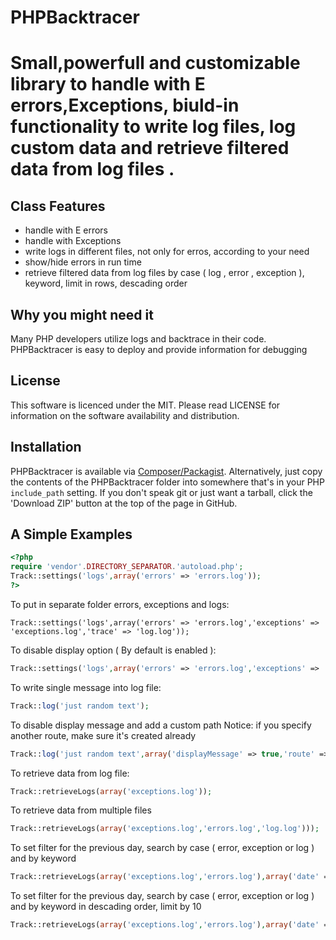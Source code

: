 # PHPBacktracer
# Small,powerfull and customizable library to handle with E errors,Exceptions, biuld-in functionality to write log files, log custom data and retrieve filtered data from log files . 

## Class Features

- handle with E errors
- handle with Exceptions
- write logs in different files, not only for erros, according to your need
- show/hide errors in run time
- retrieve filtered data from log files by case ( log , error , exception ), keyword, limit in rows, descading order

## Why you might need it

Many PHP developers utilize logs and backtrace in their code. PHPBacktracer is easy to deploy and provide information for debugging

## License

This software is licenced under the MIT. Please read LICENSE for information on the software availability and distribution.

 ## Installation

 PHPBacktracer is available via [Composer/Packagist](https://packagist.org/packages/pertinax/PHPBacktracer).
 Alternatively, just copy the contents of the PHPBacktracer folder into somewhere that's in your PHP `include_path` setting. If you don't speak git or just want a tarball, click the 'Download ZIP' button at the top of the page in GitHub.

## A Simple Examples

```php
<?php
require 'vendor'.DIRECTORY_SEPARATOR.'autoload.php';
Track::settings('logs',array('errors' => 'errors.log'));
?>
```
To put in separate folder errors, exceptions and logs:
``` 
Track::settings('logs',array('errors' => 'errors.log','exceptions' => 'exceptions.log','trace' => 'log.log'));
```
To disable display option ( By default is enabled ):
```php 
Track::settings('logs',array('errors' => 'errors.log','exceptions' => 'exceptions.log','trace' => 'log.log'),array('displayMessage' => false));
```
To write single message into log file: 
```php
Track::log('just random text');
```
To disable display message and add a custom path 
Notice: if you specify another route, make sure it's created already
```php
Track::log('just random text',array('displayMessage' => true,'route' => 'anotherDir/anotherFile.log'));
```
To retrieve data from log file:
```php
Track::retrieveLogs(array('exceptions.log'));
```
To retrieve data from multiple files
```php
Track::retrieveLogs(array('exceptions.log','errors.log','log.log')));
```
To set filter for the previous day, search by case ( error, exception or log ) and by keyword
```php
Track::retrieveLogs(array('exceptions.log','errors.log'),array('date' => '1 day','case' => 'error', 'keyword' => 'in'));
```
To set filter for the previous day, search by case ( error, exception or log ) and by keyword in descading order, limit by 10
```php
Track::retrieveLogs(array('exceptions.log','errors.log'),array('date' => '1 day','case' => 'error', 'keyword' => 'in'),true,10);
```
